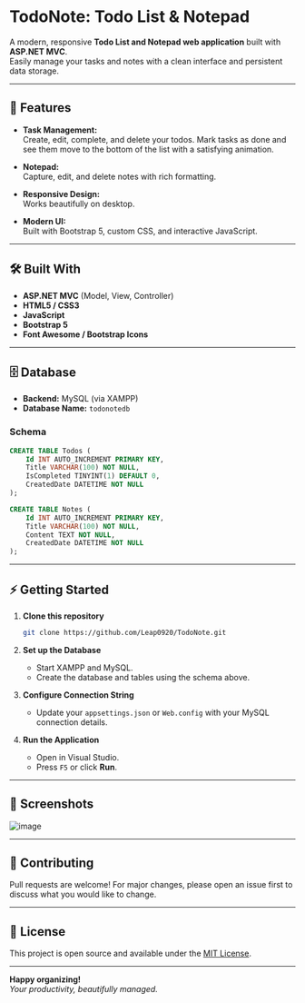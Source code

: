 # TodoNote: Todo List & Notepad

A modern, responsive **Todo List and Notepad web application** built with **ASP.NET MVC**.  
Easily manage your tasks and notes with a clean interface and persistent data storage.

---

## 🚀 Features

- **Task Management:**  
  Create, edit, complete, and delete your todos. Mark tasks as done and see them move to the bottom of the list with a satisfying animation.

- **Notepad:**  
  Capture, edit, and delete notes with rich formatting.

- **Responsive Design:**  
  Works beautifully on desktop.

- **Modern UI:**  
  Built with Bootstrap 5, custom CSS, and interactive JavaScript.

---

## 🛠️ Built With

- **ASP.NET MVC** (Model, View, Controller)
- **HTML5 / CSS3**
- **JavaScript**
- **Bootstrap 5**
- **Font Awesome / Bootstrap Icons**

---

## 🗄️ Database

- **Backend:** MySQL (via XAMPP)
- **Database Name:** `todonotedb`

### **Schema**

```sql
CREATE TABLE Todos (
    Id INT AUTO_INCREMENT PRIMARY KEY,
    Title VARCHAR(100) NOT NULL,
    IsCompleted TINYINT(1) DEFAULT 0,
    CreatedDate DATETIME NOT NULL
);

CREATE TABLE Notes (
    Id INT AUTO_INCREMENT PRIMARY KEY,
    Title VARCHAR(100) NOT NULL,
    Content TEXT NOT NULL,
    CreatedDate DATETIME NOT NULL
);
```

---

## ⚡ Getting Started

1. **Clone this repository**
   ```bash
   git clone https://github.com/Leap0920/TodoNote.git
   ```

2. **Set up the Database**
   - Start XAMPP and MySQL.
   - Create the database and tables using the schema above.

3. **Configure Connection String**
   - Update your `appsettings.json` or `Web.config` with your MySQL connection details.

4. **Run the Application**
   - Open in Visual Studio.
   - Press `F5` or click **Run**.

---

## 📸 Screenshots

![image](https://github.com/user-attachments/assets/612a95e5-f2d2-457a-b675-638389543277)

---

## 🤝 Contributing

Pull requests are welcome! For major changes, please open an issue first to discuss what you would like to change.

---

## 📄 License

This project is open source and available under the [MIT License](LICENSE).

---

**Happy organizing!**  
_Your productivity, beautifully managed._
